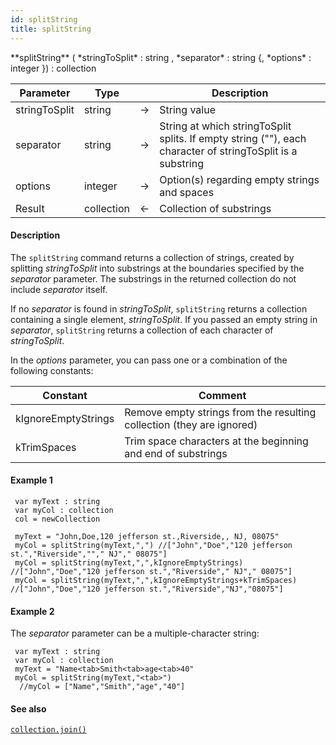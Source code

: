 ```yaml
---
id: splitString
title: splitString
---
```


<!-- REF #_command_.splitString.Syntax -->**splitString** ( *stringToSplit* : string , *separator* : string {, *options* : integer }) : collection <!-- END REF -->


<!-- REF #_command_.splitString.Params -->
|Parameter|Type||Description|
|---------|--- |:---:|------|
|stringToSplit|string|->|String value|
|separator|string|->|String at which stringToSplit splits. If empty string (""), each character of stringToSplit is a substring|
|options|integer|->|Option(s) regarding empty strings and spaces|
|Result|collection|<-|Collection of substrings|
<!-- END REF -->

#### Description

The `splitString` command <!-- REF #_command_.splitString.Summary -->returns a collection of strings, created by splitting *stringToSplit* into substrings at the boundaries specified by the *separator* parameter<!-- END REF -->. The substrings in the returned collection do not include *separator* itself.

If no *separator* is found in *stringToSplit*, `splitString` returns a collection containing a single element, *stringToSplit*. If you passed an empty string in *separator*, `splitString` returns a collection of each character of *stringToSplit*.

In the *options* parameter, you can pass one or a combination of the following constants:

|Constant|Comment|
|------|------|
|kIgnoreEmptyStrings|Remove empty strings from the resulting collection (they are ignored)|
|kTrimSpaces|Trim space characters at the beginning and end of substrings|

#### Example 1

```qs
 var myText : string
 var myCol : collection
 col = newCollection

 myText = "John,Doe,120 jefferson st.,Riverside,, NJ, 08075"
 myCol = splitString(myText,",") //["John","Doe","120 jefferson st.","Riverside",""," NJ"," 08075"]
 myCol = splitString(myText,",",kIgnoreEmptyStrings) //["John","Doe","120 jefferson st.","Riverside"," NJ"," 08075"]
 myCol = splitString(myText,",",kIgnoreEmptyStrings+kTrimSpaces) //["John","Doe","120 jefferson st.","Riverside","NJ","08075"]

```

#### Example 2

The *separator* parameter can be a multiple-character string:

```qs
 var myText : string
 var myCol : collection
 myText = "Name<tab>Smith<tab>age<tab>40"
 myCol = splitString(myText,"<tab>")
  //myCol = ["Name","Smith","age","40"]

```

#### See also

[`collection.join()`](../CollectionClass#join)<br/>
